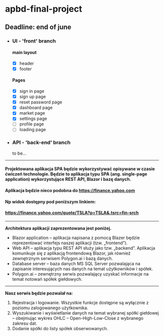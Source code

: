# apbd-final-project
## Deadline: end of june</br>
- ### UI - 'front' branch
  #### main layout
    - [x] header
    - [x] footer 
  #### Pages
    - [x] sign in page
    - [x] sign up page
    - [x] reset password page
    - [x] dashboard page
    - [x] market page
    - [x] settings page
    - [ ] profile page
    - [ ] loading page

- ### API - 'back-end' branch
  to be...
-----
#### Projektowana aplikacja SPA będzie wykorzystywać opisywane w czasie ćwiczeń technologie. Będzie to aplikacja typu SPA (ang. single-page application) wykorzystujące REST API, Blazor i bazę danych.
#### Aplikacja będzie nieco podobna do https://finance.yahoo.com
#### Np widok dostępny pod poniższym linkiem:
#### https://finance.yahoo.com/quote/TSLA?p=TSLA&.tsrc=fin-srch
-----
<b>Architektura aplikacji zaprezentowana jest poniżej.</b><br />
* Blazor application – aplikacja napisana z pomocą Blazer będzie reprezentować interfejs naszej aplikacji (tzw. „frontend”).<br />
* Web API – aplikacja typu REST API służy jako tzw. „backend”. Aplikacja komunikuje się z aplikacją frontendową Blazor, jak również zewnętrznym serwisem Polygon.ai i bazą danych.<br />
* Database server – baza danych MS SQL Server pozwalająca na zapisanie interesujących nas danych na temat użytkowników i spółek.<br />
* Polygon.ai – zewnętrzny serwis pozwalający uzyskać informacje na temat notowań spółek giełdowych.<br />
-----
<b>Nasz serwis będzie pozwalał na:</b><br />
1. Rejestracja i logowanie. Wszystkie funkcje dostępne są wyłącznie z poziomu zalogowanego użytkownika.<br />
2. Wyszukiwanie i wyświetlanie danych na temat wybranej spółki giełdowej – obejmując wykres OHLC – Open-High-Low-Close z wybranego zakresu dat.<br />
3. Dodanie spółki do listy spółek obserwowanych.<br />
